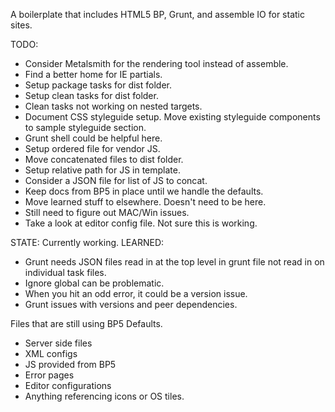 A boilerplate that includes HTML5 BP, Grunt, and assemble IO for static sites.

TODO:
* Consider Metalsmith for the rendering tool instead of assemble.
* Find a better home for IE partials.
* Setup package tasks for dist folder.
* Setup clean tasks for dist folder.
* Clean tasks not working on nested targets.
* Document CSS styleguide setup. Move existing styleguide components to sample styleguide section.
* Grunt shell could be helpful here.
* Setup ordered file for vendor JS.
* Move concatenated files to dist folder.
* Setup relative path for JS in template.
* Consider a JSON file for list of JS to concat.
* Keep docs from BP5 in place until we handle the defaults.
* Move learned stuff to elsewhere. Doesn't need to be here.
* Still need to figure out MAC/Win issues.
* Take a look at editor config file. Not sure this is working.

STATE: Currently working.
LEARNED:
* Grunt needs JSON files read in at the top level in grunt file not read in on individual task files.
* Ignore global can be problematic.
* When you hit an odd error, it could be a version issue.
* Grunt issues with versions and peer dependencies.

Files that are still using BP5 Defaults.
* Server side files
* XML configs
* JS provided from BP5
* Error pages
* Editor configurations
* Anything referencing icons or OS tiles.
